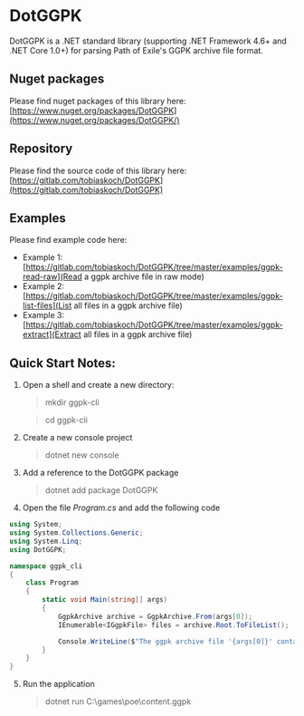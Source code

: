 # DotGGPK
DotGGPK is a .NET standard library (supporting .NET Framework 4.6+ and .NET Core 1.0+) for parsing Path of Exile's GGPK archive file format.

## Nuget packages
Please find nuget packages of this library here: [https://www.nuget.org/packages/DotGGPK](https://www.nuget.org/packages/DotGGPK/)

## Repository
Please find the source code of this library here: [https://gitlab.com/tobiaskoch/DotGGPK](https://gitlab.com/tobiaskoch/DotGGPK)

## Examples
Please find example code here:

* Example 1: [https://gitlab.com/tobiaskoch/DotGGPK/tree/master/examples/ggpk-read-raw](Read a ggpk archive file in raw mode)
* Example 2: [https://gitlab.com/tobiaskoch/DotGGPK/tree/master/examples/ggpk-list-files](List all files in a ggpk archive file)
* Example 3: [https://gitlab.com/tobiaskoch/DotGGPK/tree/master/examples/ggpk-extract](Extract all files in a ggpk archive file)

## Quick Start Notes:
1. Open a shell and create a new directory:

    > mkdir ggpk-cli

    > cd ggpk-cli

2. Create a new console project

    > dotnet new console

3. Add a reference to the DotGGPK package

    > dotnet add package DotGGPK

4. Open the file *Program.cs* and add the following code

```csharp
using System;
using System.Collections.Generic;
using System.Linq;
using DotGGPK;

namespace ggpk_cli
{
    class Program
    {
        static void Main(string[] args)
        {
            GgpkArchive archive = GgpkArchive.From(args[0]);
            IEnumerable<IGgpkFile> files = archive.Root.ToFileList();

            Console.WriteLine($"The ggpk archive file '{args[0]}' contains {files.Count()} file(s).");
        }
    }
}
```

5. Run the application

    > dotnet run C:\games\poe\content.ggpk